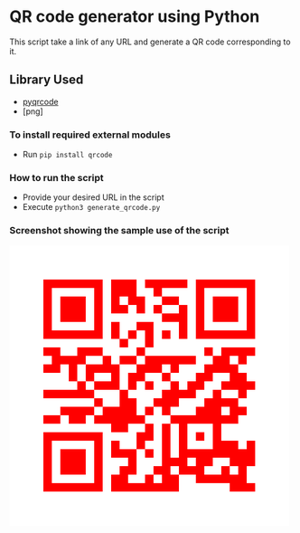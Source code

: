 # QR code generator using Python
This script take a link of any URL and generate a QR code corresponding to it.

## Library Used
* [pyqrcode](https://github.com/lincolnloop/python-qrcode)
* [png]

### To install required external modules
* Run `pip install qrcode` 

### How to run the script
- Provide your desired URL in the script
- Execute `python3 generate_qrcode.py`

### Screenshot showing the sample use of the script

![QR code Output](url_qrcode.png)
